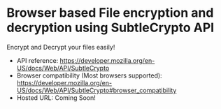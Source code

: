 # Browser based File encryption and decryption using SubtleCrypto API

Encrypt and Decrypt your files easily!

- API reference: <https://developer.mozilla.org/en-US/docs/Web/API/SubtleCrypto>
- Browser compatibility (Most browsers supported): <https://developer.mozilla.org/en-US/docs/Web/API/SubtleCrypto#browser_compatibility>
- Hosted URL: Coming Soon!
